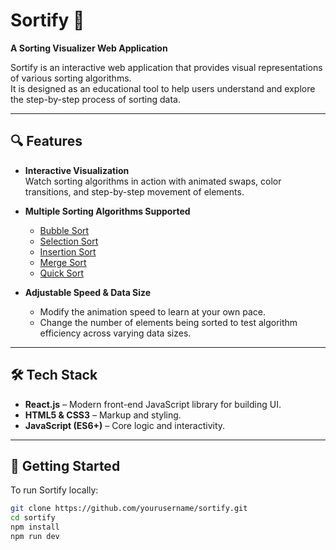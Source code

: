 # Sortify 🧮  
**A Sorting Visualizer Web Application**

Sortify is an interactive web application that provides visual representations of various sorting algorithms.  
It is designed as an educational tool to help users understand and explore the step-by-step process of sorting data.

---

## 🔍 Features

- **Interactive Visualization**  
  Watch sorting algorithms in action with animated swaps, color transitions, and step-by-step movement of elements.

- **Multiple Sorting Algorithms Supported**  
  - [Bubble Sort](https://www.geeksforgeeks.org/bubble-sort/)  
  - [Selection Sort](https://www.geeksforgeeks.org/selection-sort/)  
  - [Insertion Sort](https://www.geeksforgeeks.org/insertion-sort/)  
  - [Merge Sort](https://www.geeksforgeeks.org/merge-sort/)  
  - [Quick Sort](https://www.geeksforgeeks.org/quick-sort/)  

- **Adjustable Speed & Data Size**  
  - Modify the animation speed to learn at your own pace.  
  - Change the number of elements being sorted to test algorithm efficiency across varying data sizes.

---

## 🛠️ Tech Stack

- **React.js** – Modern front-end JavaScript library for building UI.
- **HTML5 & CSS3** – Markup and styling.
- **JavaScript (ES6+)** – Core logic and interactivity.

---

## 🚀 Getting Started

To run Sortify locally:

```bash
git clone https://github.com/yourusername/sortify.git
cd sortify
npm install
npm run dev
